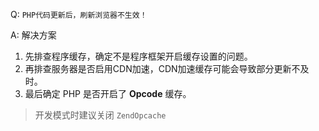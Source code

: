 Q: `PHP代码更新后，刷新浏览器不生效！`

A: 解决方案

1. 先排查程序缓存，确定不是程序框架开启缓存设置的问题。
2. 再排查服务器是否启用CDN加速，CDN加速缓存可能会导致部分更新不及时。
3. 最后确定 PHP 是否开启了 **Opcode** 缓存。

> 开发模式时建议关闭 `ZendOpcache`
